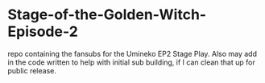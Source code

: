 # Stage-of-the-Golden-Witch-Episode-2
repo containing the fansubs for the Umineko EP2 Stage Play. Also may add in the code written to help with initial sub building, if I can clean that up for public release.
